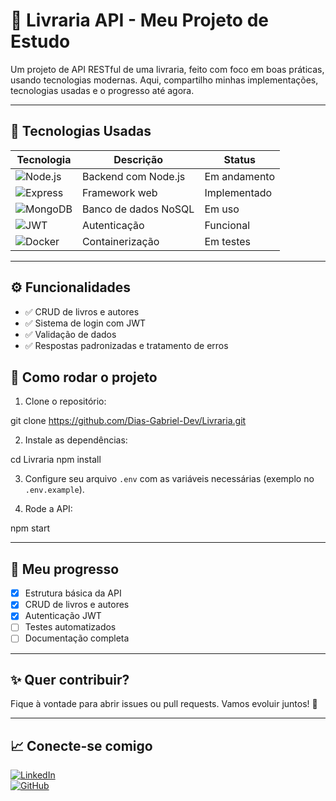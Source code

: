 # 🚀 Livraria API - Meu Projeto de Estudo

Um projeto de API RESTful de uma livraria, feito com foco em boas práticas, usando tecnologias modernas. Aqui, compartilho minhas implementações, tecnologias usadas e o progresso até agora.

---

## 🔧 Tecnologias Usadas

| Tecnologia | Descrição | Status |
|--------------|--------------|---------|
| ![Node.js](https://img.shields.io/badge/Node.js-339933?style=for-the-badge&logo=node.js&logoColor=white) | Backend com Node.js | Em andamento |
| ![Express](https://img.shields.io/badge/Express.js-000000?style=for-the-badge&logo=express&logoColor=white) | Framework web | Implementado |
| ![MongoDB](https://img.shields.io/badge/MongoDB-47A248?style=for-the-badge&logo=mongodb&logoColor=white) | Banco de dados NoSQL | Em uso |
| ![JWT](https://img.shields.io/badge/JWT-black?style=for-the-badge) | Autenticação | Funcional |
| ![Docker](https://img.shields.io/badge/Docker-2496ED?style=for-the-badge&logo=docker&logoColor=white) | Containerização | Em testes |

---

## ⚙️ Funcionalidades

- ✅ CRUD de livros e autores  
- ✅ Sistema de login com JWT  
- ✅ Validação de dados  
- ✅ Respostas padronizadas e tratamento de erros  



## 🚀 Como rodar o projeto

1. Clone o repositório:

git clone https://github.com/Dias-Gabriel-Dev/Livraria.git


2. Instale as dependências:

cd Livraria
npm install


3. Configure seu arquivo `.env` com as variáveis necessárias (exemplo no `.env.example`).

4. Rode a API:

npm start



---

## 📝 Meu progresso

- [x] Estrutura básica da API  
- [x] CRUD de livros e autores  
- [x] Autenticação JWT  
- [ ] Testes automatizados  
- [ ] Documentação completa  

---

## ✨ Quer contribuir?

Fique à vontade para abrir issues ou pull requests. Vamos evoluir juntos! 🚀

---

## 📈 Conecte-se comigo

[![LinkedIn](https://img.shields.io/badge/LinkedIn-0077B5?style=for-the-badge&logo=linkedin&logoColor=white)](https://www.linkedin.com/in/gabriel-henrique-dos-santos-dias-7b5b61346/)  
[![GitHub](https://img.shields.io/badge/GitHub-181717?style=for-the-badge&logo=github&logoColor=white)](https://github.com/Dias-Gabriel-Dev)
